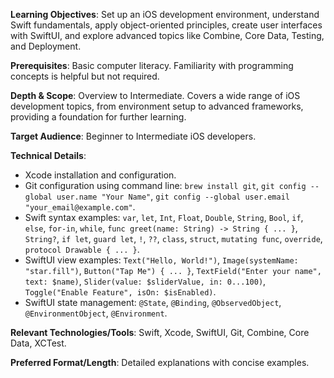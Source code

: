 **Learning Objectives**: Set up an iOS development environment, understand Swift fundamentals, apply object-oriented principles, create user interfaces with SwiftUI, and explore advanced topics like Combine, Core Data, Testing, and Deployment.

**Prerequisites**: Basic computer literacy. Familiarity with programming concepts is helpful but not required.

**Depth & Scope**: Overview to Intermediate. Covers a wide range of iOS development topics, from environment setup to advanced frameworks, providing a foundation for further learning.

**Target Audience**: Beginner to Intermediate iOS developers.

**Technical Details**:
*   Xcode installation and configuration.
*   Git configuration using command line: `brew install git`, `git config --global user.name "Your Name"`, `git config --global user.email "your_email@example.com"`.
*   Swift syntax examples: `var`, `let`, `Int`, `Float`, `Double`, `String`, `Bool`, `if`, `else`, `for-in`, `while`, `func greet(name: String) -> String { ... }`, `String?`, `if let`, `guard let`, `!`, `??`, `class`, `struct`, `mutating func`, `override`, `protocol Drawable { ... }`.
*   SwiftUI view examples: `Text("Hello, World!")`, `Image(systemName: "star.fill")`, `Button("Tap Me") { ... }`, `TextField("Enter your name", text: $name)`, `Slider(value: $sliderValue, in: 0...100)`, `Toggle("Enable Feature", isOn: $isEnabled)`.
*   SwiftUI state management: `@State`, `@Binding`, `@ObservedObject`, `@EnvironmentObject`, `@Environment`.

**Relevant Technologies/Tools**: Swift, Xcode, SwiftUI, Git, Combine, Core Data, XCTest.

**Preferred Format/Length**: Detailed explanations with concise examples.
